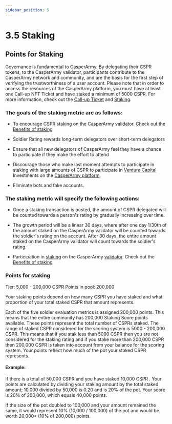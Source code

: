 ```yaml
---
sidebar_position: 5
---
```


# 3.5 Staking

## Points for Staking

Governance is fundamental to CasperArmy. By delegating their CSPR tokens, to the CasperArmy validator, participants contribute to the CasperArmy network and community, and are the basis for the first step of verifying the trustworthiness of a user account. Please note that in order to access the resources of the CasperArmy platform, you must have at least one Call-up NFT Ticket and have staked a minimum of 5000 CSPR. For more information, check out the <a href="https://docs.casperarmy.org/docs/PRODUCTS%20AND%20SERVICES/2.7-call-up-ticket">Call-up Ticket</a> and <a href="https://docs.casperarmy.org/docs/PRODUCTS%20AND%20SERVICES/2.9-staking">Staking</a>.

### The goals of the staking metric are as follows:

- To encourage CSPR staking on the CasperArmy validator. Check out the <a href="https://docs.casperarmy.org/docs/validator/7.3-Benefits-of-staking">Benefits of staking</a>
 
- Soldier Rating rewards long-term delegators over short-term delegators
 
- Ensure that all new delegators of CasperArmy feel they have a chance to participate if they make the effort to attend
 
- Discourage those who make last moment attempts to participate in staking with large amounts of CSPR to participate in <a href="https://docs.casperarmy.org/docs/PRODUCTS%20AND%20SERVICES/2.3%20Venture%20Capital">Venture Capital</a> Investments on the <a href="https://docs.casperarmy.org/docs/PLATFORM/5.3-Available-features">CasperArmy platform</a>. 
 
- Eliminate bots and fake accounts.

### The staking metric will specify the following actions:

- Once a staking transaction is posted, the amount of CSPR delegated will be counted towards a person's rating by gradually increasing over time.
 
- The growth period will be a linear 30 days, where after one day 1/30th of the amount staked on the CasperArmy validator will be counted towards the soldier's rating on the account. After 30 days, the entire amount staked on the CasperArmy validator will count towards the soldier's rating.
 
- Participation in <a href="https://docs.casperarmy.org/docs/PRODUCTS%20AND%20SERVICES/2.9-staking">staking</a> on the CasperArmy <a href="https://docs.casperarmy.org/docs/validator/7.1-Validator-features">validator</a>. Check  out the <a href="https://docs.casperarmy.org/docs/validator/7.3-Benefits-of-staking">Benefits of staking</a>

### Points for staking

Tier: 5,000 - 200,000 CSPR
Points in pool: 200,000

Your staking points depend on how many CSPR you have staked and what proportion of your total staked CSPR that amount represents.
 
Each of the five soldier evaluation metrics is assigned 200,000 points. This means that the entire community has 200,000 Staking Score points available.
 These points represent the total number of CSPRs staked. The range of staked CSPR considered for the scoring system is 5000 - 200,000 CSPR.
This means that if you stak less than 5000 CSPR then you are not considered for the staking rating and if you stake more than 200,000 CSPR then 200,000 CSPR is taken into account from your balance for the scoring system.
 Your points reflect how much of the pot your staked CSPR represents.

#### Example:

If there is a total of 50,000 CSPR and you have staked 10,000 CSPR . Your points are calculated by dividing your staking amount by the total staked amount;
10,000 divided by 50,000 is 0.20 and is 20% of the pot. Your score is 20% of 200,000, which equals 40,000 points.
 
If the size of the pot doubled to 100,000 and your amount remained the same, it would represent 10% (10,000 / 100,000) of the pot and would be worth 20,000* (10% of 200,000) points.
